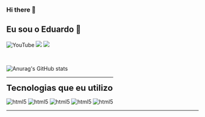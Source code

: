 ### Hi there 👋

<!--
**devlovato/devlovato** is a ✨ _special_ ✨ repository because its `README.md` (this file) appears on your GitHub profile.

Here are some ideas to get you started:

- 🔭 I’m currently working on ...
- 🌱 I’m currently learning ...
- 👯 I’m looking to collaborate on ...
- 🤔 I’m looking for help with ...
- 💬 Ask me about ...
- 📫 How to reach me: ...
- 😄 Pronouns: ...
- ⚡ Fun fact: ...
-->


## Eu sou o Eduardo 👋
![YouTube](https://img.shields.io/badge/YouTube-FF0000?style=for-the-badge&logo=youtube&logoColor=white)
![](https://img.shields.io/badge/Instagram-E4405F?style=for-the-badge&logo=instagram&logoColor=white)
![](https://img.shields.io/badge/Gmail-D14836?style=for-the-badge&logo=gmail&logoColor=white)


<div style="display:inline-block;">
<br>

![Anurag's GitHub stats](https://github-readme-stats.vercel.app/api?username=devlovato&show_icons=true&theme=algolia )

<hr>
  
<strong style="font-size:22px;">Tecnologias que eu utilizo</strong>

<img align="center" alt="html5" src="https://img.shields.io/badge/MySQL-FFF?style=for-the-badge&logo=mysql&logoColor=blue">
<img align="center" alt="html5" src="https://img.shields.io/badge/HTML5-E34F26?style=for-the-badge&logo=html5&logoColor=white">
<img align="center" alt="html5" src="https://img.shields.io/badge/CSS3-1572B6?style=for-the-badge&logo=css3&logoColor=white">
<img align="center" alt="html5" src="https://img.shields.io/badge/Python-14354C?style=for-the-badge&logo=python&logoColor=white">
<img align="center" alt="html5" src="https://img.shields.io/badge/PHP-777BB4?style=for-the-badge&logo=php&logoColor=white">
</div>

<hr>


